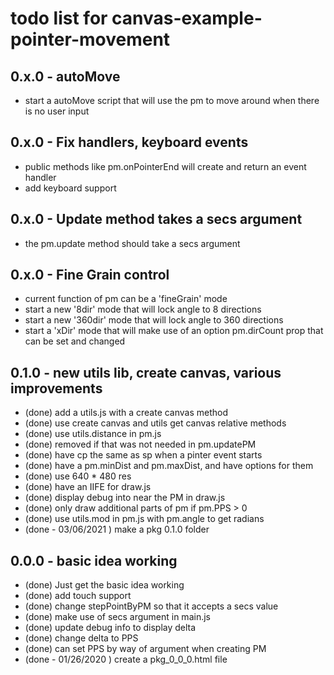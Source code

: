 # todo list for canvas-example-pointer-movement

## 0.x.0 - autoMove
* start a autoMove script that will use the pm to move around when there is no user input

## 0.x.0 - Fix handlers, keyboard events
* public methods like pm.onPointerEnd will create and return an event handler
* add keyboard support

## 0.x.0 - Update method takes a secs argument
* the pm.update method should take a secs argument

## 0.x.0 - Fine Grain control
* current function of pm can be a 'fineGrain' mode
* start a new '8dir' mode that will lock angle to 8 directions
* start a new '360dir' mode that will lock angle to 360 directions
* start a 'xDir' mode that will make use of an option pm.dirCount prop that can be set and changed

## 0.1.0 - new utils lib, create canvas, various improvements
* (done) add a utils.js with a create canvas method
* (done) use create canvas and utils get canvas relative methods
* (done) use utils.distance in pm.js
* (done) removed if that was not needed in pm.updatePM
* (done) have cp the same as sp when a pinter event starts
* (done) have a pm.minDist and pm.maxDist, and have options for them
* (done) use 640 * 480 res
* (done) have an IIFE for draw.js
* (done) display debug into near the PM in draw.js
* (done) only draw additional parts of pm if pm.PPS > 0
* (done) use utils.mod in pm.js with pm.angle to get radians
* (done - 03/06/2021 ) make a pkg 0.1.0 folder

## 0.0.0 - basic idea working
* (done) Just get the basic idea working
* (done) add touch support
* (done) change stepPointByPM so that it accepts a secs value
* (done) make use of secs argument in main.js
* (done) update debug info to display delta
* (done) change delta to PPS
* (done) can set PPS by way of argument when creating PM
* (done - 01/26/2020 ) create a pkg_0_0_0.html file